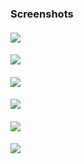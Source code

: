 ### Screenshots
#### ![](https://imgur.com/iX4rZVX.png)
#### ![](https://imgur.com/G1X4MCM.png)
#### ![](https://imgur.com/undefined.png)
#### ![](https://imgur.com/pdA5L1y.png)
#### ![](https://imgur.com/undefined.png)
#### ![](https://imgur.com/undefined.png)
